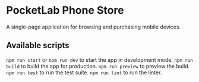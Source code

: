 # PocketLab Phone Store

A single-page application for browsing and purchasing mobile devices.

## Available scripts

`npm run start` or `npm run dev` to start the app in development mode.
`npm run build` to build the app for production.
`npm run preview` to preview the build.
`npm run test` to run the test suite.
`npm run lint` to run the linter.
